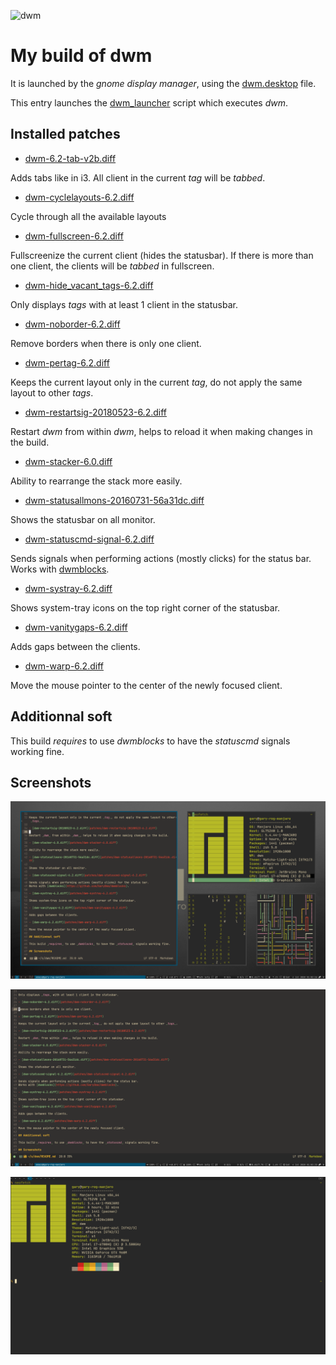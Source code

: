 ![dwm](dwm.png)

# My build of dwm

It is launched by the _gnome display manager_, using the [dwm.desktop](session/dwm.desktop) file.

This entry launches the [dwm_launcher](session/dwm_launcher.sh) script which executes _dwm_.

## Installed patches

- [dwm-6.2-tab-v2b.diff](patches/dwm-6.2-tab-v2b.diff)

Adds tabs like in i3. All client in the current _tag_ will be _tabbed_.

- [dwm-cyclelayouts-6.2.diff](patches/dwm-cyclelayouts-6.2.diff)

Cycle through all the available layouts

- [dwm-fullscreen-6.2.diff](patches/dwm-fullscreen-6.2.diff)

Fullscreenize the current client (hides the statusbar).
If there is more than one client, the clients will be _tabbed_ in fullscreen.

- [dwm-hide_vacant_tags-6.2.diff](patches/dwm-hide_vacant_tags-6.2.diff)

Only displays _tags_ with at least 1 client in the statusbar.

- [dwm-noborder-6.2.diff](patches/dwm-noborder-6.2.diff)

Remove borders when there is only one client.

- [dwm-pertag-6.2.diff](patches/dwm-pertag-6.2.diff)

Keeps the current layout only in the current _tag_, do not apply the same layout to other _tags_.

- [dwm-restartsig-20180523-6.2.diff](patches/dwm-restartsig-20180523-6.2.diff)

Restart _dwm_ from within _dwm_, helps to reload it when making changes in the build.

- [dwm-stacker-6.0.diff](patches/dwm-stacker-6.0.diff)

Ability to rearrange the stack more easily.

- [dwm-statusallmons-20160731-56a31dc.diff](patches/dwm-statusallmons-20160731-56a31dc.diff)

Shows the statusbar on all monitor.

- [dwm-statuscmd-signal-6.2.diff](patches/dwm-statuscmd-signal-6.2.diff)

Sends signals when performing actions (mostly clicks) for the status bar.
Works with [dwmblocks](https://github.com/GaryOma/dwmblocks).

- [dwm-systray-6.2.diff](patches/dwm-systray-6.2.diff)

Shows system-tray icons on the top right corner of the statusbar.

- [dwm-vanitygaps-6.2.diff](patches/dwm-vanitygaps-6.2.diff)

Adds gaps between the clients.

- [dwm-warp-6.2.diff](patches/dwm-warp-6.2.diff)

Move the mouse pointer to the center of the newly focused client.

## Additionnal soft

This build _requires_ to use _dwmblocks_ to have the _statuscmd_ signals working fine.

## Screenshots

![Some clients in a _tag_](img/dwm_1.png)

![Fullscreen](img/dwm_2.png)

![Tabs](img/dwm_3.png)

